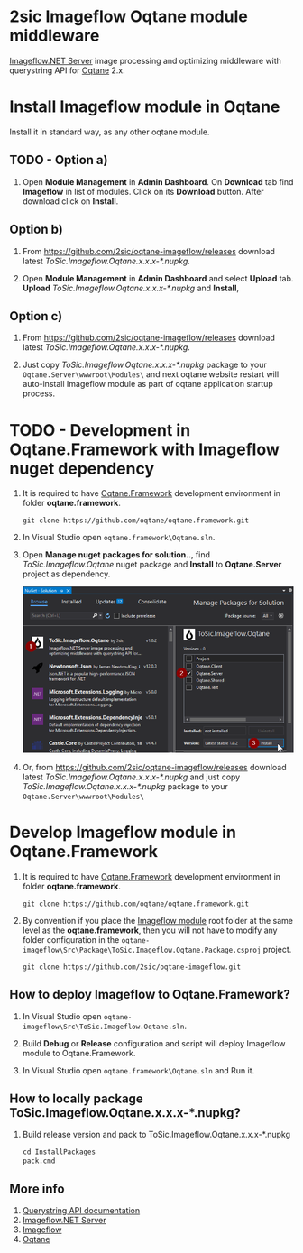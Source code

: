 # 2sic Imageflow Oqtane module middleware

[Imageflow.NET Server](https://github.com/imazen/imageflow-dotnet-server) image processing and optimizing middleware with querystring API for [Oqtane](https://www.oqtane.org/) 2.x.


# Install Imageflow module in Oqtane

Install it in standard way, as any other oqtane module.

## TODO - Option a)

1. Open **Module Management** in **Admin Dashboard**. On **Download** tab find **Imageflow** in list of modules. Click on its **Download** button. After download click on **Install**.

## Option b)

1. From https://github.com/2sic/oqtane-imageflow/releases download latest _ToSic.Imageflow.Oqtane.x.x.x-*.nupkg_.

2. Open **Module Management** in **Admin Dashboard** and select **Upload** tab. **Upload** _ToSic.Imageflow.Oqtane.x.x.x-*.nupkg_ and **Install**,

## Option c)

1. From https://github.com/2sic/oqtane-imageflow/releases download latest _ToSic.Imageflow.Oqtane.x.x.x-*.nupkg_.

1. Just copy _ToSic.Imageflow.Oqtane.x.x.x-*.nupkg_ package to your `Oqtane.Server\wwwroot\Modules\` and next oqtane website restart will auto-install Imageflow module as part of oqtane application startup process.


# TODO - Development in Oqtane.Framework with Imageflow nuget dependency

1. It is required to have [Oqtane.Framework](https://github.com/oqtane/oqtane.framework) development environment in folder **oqtane.framework**.
    ```
    git clone https://github.com/oqtane/oqtane.framework.git
    ```

1. In Visual Studio open `oqtane.framework\Oqtane.sln`.

1. Open **Manage nuget packages for solution..**, find _ToSic.Imageflow.Oqtane_ nuget package and **Install** to **Oqtane.Server** project as dependency.

    ![](Doc/images/install-nuget-package.png)

1. Or, from https://github.com/2sic/oqtane-imageflow/releases download latest _ToSic.Imageflow.Oqtane.x.x.x-*.nupkg_ and just copy _ToSic.Imageflow.Oqtane.x.x.x-*.nupkg_ package to your `Oqtane.Server\wwwroot\Modules\`

# Develop Imageflow module in Oqtane.Framework

1. It is required to have [Oqtane.Framework](https://github.com/oqtane/oqtane.framework) development environment in folder **oqtane.framework**.
    ```
    git clone https://github.com/oqtane/oqtane.framework.git
    ```
1. By convention if you place the [Imageflow module](https://github.com/2sic/oqtane-imageflow) root folder at the same level as the **oqtane.framework**, then you will not have to modify any folder configuration in the `oqtane-imageflow\Src\Package\ToSic.Imageflow.Oqtane.Package.csproj` project.
    ```
    git clone https://github.com/2sic/oqtane-imageflow.git
    ```
## How to deploy Imageflow to Oqtane.Framework?

1. In Visual Studio open `oqtane-imageflow\Src\ToSic.Imageflow.Oqtane.sln`.

1. Build **Debug** or **Release** configuration and script will deploy Imageflow module to Oqtane.Framework.

1. In Visual Studio open `oqtane.framework\Oqtane.sln` and Run it.


## How to locally package ToSic.Imageflow.Oqtane.x.x.x-*.nupkg?

1. Build release version and pack to ToSic.Imageflow.Oqtane.x.x.x-*.nupkg
    ```
    cd InstallPackages
    pack.cmd
    ```


## More info

1. [Querystring API documentation](https://docs.imageflow.io/querystring/introduction.html)
1. [Imageflow.NET Server](https://github.com/imazen/imageflow-dotnet-server)
1. [Imageflow](https://www.imageflow.io/)
1. [Oqtane](https://github.com/oqtane/oqtane.framework)
